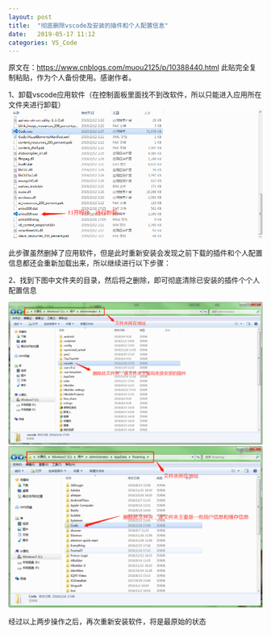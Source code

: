 ```yaml
---
layout: post
title:  "彻底删除vscode及安装的插件和个人配置信息"
date:   2019-05-17 11:12
categories: VS_Code
---
```


原文在：https://www.cnblogs.com/muou2125/p/10388440.html
此贴完全复制粘贴，作为个人备份使用。感谢作者。

1、卸载vscode应用软件（在控制面板里面找不到改软件，所以只能进入应用所在文件夹进行卸载）
![1](/images/Posts/201905171.png)

此步骤虽然删掉了应用软件，但是此时重新安装会发现之前下载的插件和个人配置信息都还会重新加载出来，所以继续进行以下步骤：

2、找到下图中文件夹的目录，然后将之删除，即可彻底清除已安装的插件个个人配置信息

![](/images/Posts/201905172.png)
![](/images/Posts/201905173.png)

经过以上两步操作之后，再次重新安装软件，将是最原始的状态
